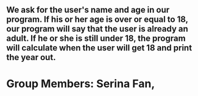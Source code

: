 ## We ask for the user's name and age in our program. If his or her age is over or equal to 18, our program will say that the user is already an adult. If he or she is still under 18, the program will calculate when the user will get 18 and print the year out.
# Group Members: Serina Fan, 
